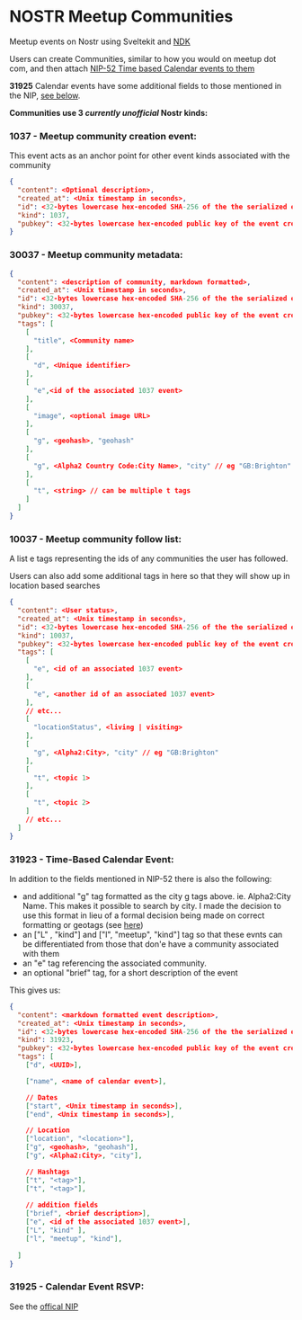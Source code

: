 # NOSTR Meetup Communities
Meetup events on Nostr using Sveltekit and [NDK](https://github.com/nostr-dev-kit/ndk)

Users can create Communities, similar to how you would on meetup dot com, and then attach [NIP-52 Time based Calendar events to them](https://github.com/nostr-protocol/nips/blob/master/52.md)

**31925** Calendar events have some additional fields to those mentioned in the NIP, [see below](#31923---time-based-calendar-event). 

**Communities use 3 _currently unofficial_ Nostr kinds:**

### 1037 - Meetup community creation event:

This event acts as an anchor point for other event kinds associated with the community

```json
{
  "content": <Optional description>,
  "created_at": <Unix timestamp in seconds>,
  "id": <32-bytes lowercase hex-encoded SHA-256 of the the serialized event data>,
  "kind": 1037,
  "pubkey": <32-bytes lowercase hex-encoded public key of the event creator>
}
```

### 30037 - Meetup community metadata:

```json
{
  "content": <description of community, markdown formatted>,
  "created_at": <Unix timestamp in seconds>,
  "id": <32-bytes lowercase hex-encoded SHA-256 of the the serialized event data>,
  "kind": 30037,
  "pubkey": <32-bytes lowercase hex-encoded public key of the event creator>,
  "tags": [
    [
      "title", <Community name>
    ],
    [
      "d", <Unique identifier>
    ],
    [
      "e",<id of the associated 1037 event>
    ],
    [
      "image", <optional image URL>
    ],
    [
      "g", <geohash>, "geohash"
    ],
    [
      "g", <Alpha2 Country Code:City Name>, "city" // eg "GB:Brighton"
    ],
    [
      "t", <string> // can be multiple t tags
    ]
  ]
}

```

### 10037 - Meetup community follow list:

A list e tags representing the ids of any communities the user has followed.

Users can also add some additional tags in here so that they will show up in location based searches

```json
{
  "content": <User status>,
  "created_at": <Unix timestamp in seconds>,
  "id": <32-bytes lowercase hex-encoded SHA-256 of the the serialized event data>,
  "kind": 10037,
  "pubkey": <32-bytes lowercase hex-encoded public key of the event creator>,
  "tags": [
    [
      "e", <id of an associated 1037 event>
    ],
    [
      "e", <another id of an associated 1037 event>
    ],
    // etc...
    [
      "locationStatus", <living | visiting>
    ],
    [
      "g", <Alpha2:City>, "city" // eg "GB:Brighton"
    ],
    [
      "t", <topic 1>
    ],
    [
      "t", <topic 2>
    ]
    // etc...
  ]
}
```

### 31923 - Time-Based Calendar Event:

In addition to the fields mentioned in NIP-52 there is also the following:

- and additional "g" tag formatted as the city g tags above. ie. Alpha2:City Name. This makes it possible to search by city. I made the decision to use this format in lieu of a formal decision being made on correct formatting or geotags (see [here](https://github.com/nostr-protocol/nips/pull/763))
- an ["L" , "kind"] and ["l", "meetup", "kind"] tag so that these evnts can be differentiated from those that don'e have a community associated with them
- an "e" tag referencing the associated community.
- an optional "brief" tag, for a short description of the event

This gives us:

```json
{
  "content": <markdown formatted event description>,
  "created_at": <Unix timestamp in seconds>,
  "id": <32-bytes lowercase hex-encoded SHA-256 of the the serialized event data>,
  "kind": 31923,
  "pubkey": <32-bytes lowercase hex-encoded public key of the event creator>,
  "tags": [
    ["d", <UUID>],

    ["name", <name of calendar event>],

    // Dates
    ["start", <Unix timestamp in seconds>],
    ["end", <Unix timestamp in seconds>],

    // Location
    ["location", "<location>"],
    ["g", <geohash>, "geohash"],
    ["g", <Alpha2:City>, "city"],

    // Hashtags
    ["t", "<tag>"],
    ["t", "<tag>"],
    
    // addition fields
    ["brief", <brief description>],
    ["e", <id of the associated 1037 event>],
    ["L", "kind" ],
    ["l", "meetup", "kind"],
    
  ]
}
```

### 31925 - Calendar Event RSVP:

See the [offical NIP](https://github.com/nostr-protocol/nips/blob/master/52.md)